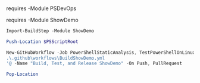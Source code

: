 
###  

requires -Module PSDevOps

    
requires -Module ShowDemo

    

```PowerShell
Import-BuildStep -Module ShowDemo
```

```PowerShell
Push-Location $PSScriptRoot
```

    

```PowerShell
New-GitHubWorkflow -Job PowerShellStaticAnalysis, TestPowerShellOnLinux, TagReleaseAndPublish, BuildShowDemo -OutputPath @'
.\.github\workflows\BuildShowDemo.yml
'@ -Name "Build, Test, and Release ShowDemo" -On Push, PullRequest
```

```PowerShell
Pop-Location
```

    




